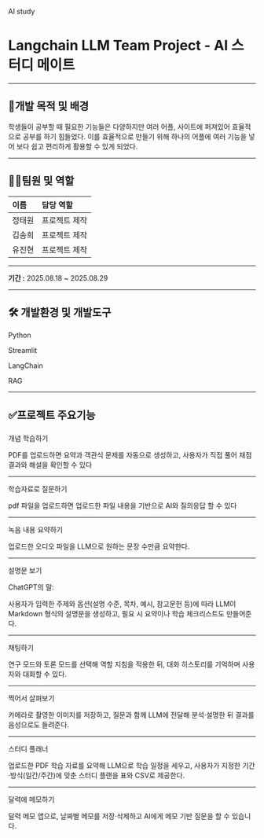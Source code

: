 AI study
# Langchain LLM Team Project - AI 스터디 메이트
 
***
## 📌개발 목적 및 배경
학생들이 공부할 때 필요한 기능들은 다양하지만 여러 어플, 사이트에 퍼져있어 효율적으로 공부를 하기 힘들었다. 이를 효율적으로 만들기 위해 하나의 어플에 여러 기능을 넣어 보다 쉽고 편리하게 활용할 수 있게 되었다.
***
## 🧑‍💻팀원 및 역할
| 이름  | 담당 역할   |
|:----|:--------|
| 정태원 | 프로젝트 제작 |
| 김송희 | 프로젝트 제작 |
| 유진현 | 프로젝트 제작 |
***
**기간 :**  2025.08.18 ~ 2025.08.29
***

## 🛠 개발환경 및 개발도구
Python

Streamlit

LangChain

RAG
***
## ✅프로젝트 주요기능
###
개념 학습하기

PDF를 업로드하면 요약과 객관식 문제를 자동으로 생성하고, 사용자가 직접 풀어 채점 결과와 해설을 확인할 수 있다
***
학습자료로 질문하기

pdf 파일을 업로드하면 업로드한 파일 내용을 기반으로 AI와 질의응답 할 수 있다
***
녹음 내용 요약하기

업로드한 오디오 파일을 LLM으로 원하는 문장 수만큼 요약한다.
***
설명문 보기

ChatGPT의 말:

사용자가 입력한 주제와 옵션(설명 수준, 목차, 예시, 참고문헌 등)에 따라 LLM이 Markdown 형식의 설명문을 생성하고, 필요 시 요약이나 학습 체크리스트도 만들어준다.
***
채팅하기

연구 모드와 토론 모드를 선택해 역할 지침을 적용한 뒤, 대화 히스토리를 기억하며 사용자와 대화할 수 있다.
***
찍어서 살펴보기

카메라로 촬영한 이미지를 저장하고, 질문과 함께 LLM에 전달해 분석·설명한 뒤 결과를 음성으로도 들려준다.
***
스터디 플래너

업로드한 PDF 학습 자료를 요약해 LLM으로 학습 일정을 세우고, 사용자가 지정한 기간·방식(일간/주간)에 맞춘 스터디 플랜을 표와 CSV로 제공한다.
***
달력에 메모하기

달력 메모 앱으로, 날짜별 메모를 저장·삭제하고 AI에게 메모 기반 질문을 할 수 있습니다.
